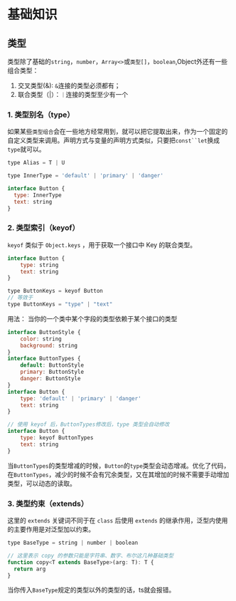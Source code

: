 # 基础知识
## 类型
类型除了基础的`string`，`number`，`Array<>`或`类型[]`，`boolean`,Object外还有一些组合类型：
1. 交叉类型(&): `&`连接的类型必须都有；
2. 联合类型（|）：`｜`连接的类型至少有一个

### 1. 类型别名（type）
如果某些`类型组合`会在一些地方经常用到，就可以把它提取出来，作为一个固定的自定义类型来调用。声明方式与变量的声明方式类似，只要把`const``let`换成`type`就可以。
```js
type Alias = T | U
```
```js
type InnerType = 'default' | 'primary' | 'danger'

interface Button {
  type: InnerType
  text: string
}
```

### 2. 类型索引（keyof）
`keyof` 类似于 `Object.keys` ，用于获取一个接口中 Key 的联合类型。
```js
interface Button {
    type: string
    text: string
}

type ButtonKeys = keyof Button
// 等效于
type ButtonKeys = "type" | "text"
```
用法： 当你的一个类中某个字段的类型依赖于某个接口的类型
```js
interface ButtonStyle {
    color: string
    background: string
}
interface ButtonTypes {
    default: ButtonStyle
    primary: ButtonStyle
    danger: ButtonStyle
}
interface Button {
    type: 'default' | 'primary' | 'danger'
    text: string
}

// 使用 keyof 后，ButtonTypes修改后，type 类型会自动修改 
interface Button {
    type: keyof ButtonTypes
    text: string
}
```
当`ButtonTypes`的类型增减的时候，`Button`的`type`类型会动态增减。优化了代码，在`ButtonTypes`，减少的时候不会有冗余类型，又在其增加的时候不需要手动增加类型，可以动态的读取。

### 3. 类型约束（extends）
这里的 `extends` 关键词不同于在 `class` 后使用 `extends` 的继承作用，泛型内使用的主要作用是对泛型加以约束。
```js
type BaseType = string | number | boolean

// 这里表示 copy 的参数只能是字符串、数字、布尔这几种基础类型
function copy<T extends BaseType>(arg: T): T {
  return arg
}
```
当你传入`BaseType`规定的类型以外的类型的话，ts就会报错。